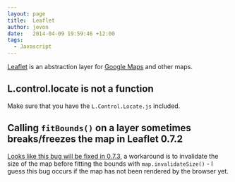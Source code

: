 ```yaml
---
layout: page
title:  Leaflet
author: jevon
date:   2014-04-09 19:59:46 +12:00
tags:
  - Javascript
---
```


[Leaflet](leaflet.md) is an abstraction layer for [Google Maps](google-maps.md) and other maps.

## L.control.locate is not a function
Make sure that you have the `L.Control.Locate.js` included.

## Calling `fitBounds()` on a layer sometimes breaks/freezes the map in Leaflet 0.7.2
<a href="https://github.com/Leaflet/Leaflet/issues/2484">Looks like this bug will be fixed in 0.7.3</a>, a workaround is to invalidate the size of the map before fitting the bounds with `map.invalidateSize()` - I guess this bug occurs if the map has not been rendered by the browser yet.
